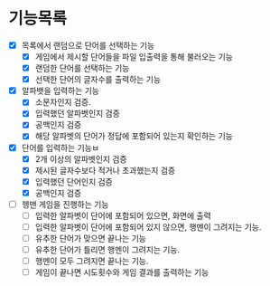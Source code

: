 # 기능목록
- [x] 목록에서 랜덤으로 단어를 선택하는 기능
  - [x] 게임에서 제시할 단어들을 파일 입출력을 통해 불러오는 기능
  - [x] 랜덤한 단어를 선택하는 기능
  - [x] 선택한 단어의 글자수를 출력하는 기능

- [x] 알파뱃을 입력하는 기능
  - [x] 소문자인지 검증.
  - [x] 입력했던 알파벳인지 검증
  - [x] 공백인지 검증
  - [x] 해당 알파벳의 단어가 정답에 포함되어 있는지 확인하는 기능

- [x] 단어를 입력하는 기능ㅂ
  - [x] 2개 이상의 알파벳인지 검증
  - [x] 제시된 글자수보다 적거나 초과했는지 검증
  - [x] 입력했던 단어인지 검증
  - [x] 공백인지 검증

- [ ] 헹맨 게임을 진행하는 기능
  - [ ] 입력한 알파벳이 단어에 포함되어 있으면, 화면에 출력
  - [ ] 입력한 알파벳이 단어에 포함되어 있지 않으면, 행멘이 그려지는 기능.
  - [ ] 유추한 단어가 맞으면 끝나는 기능
  - [ ] 유추한 단어가 틀리면 행멘이 그려지는 기능.
  - [ ] 행멘이 모두 그려지면 끝나는 기능.
  - [ ] 게임이 끝나면 시도횟수와 게임 결과를 출력하는 기능